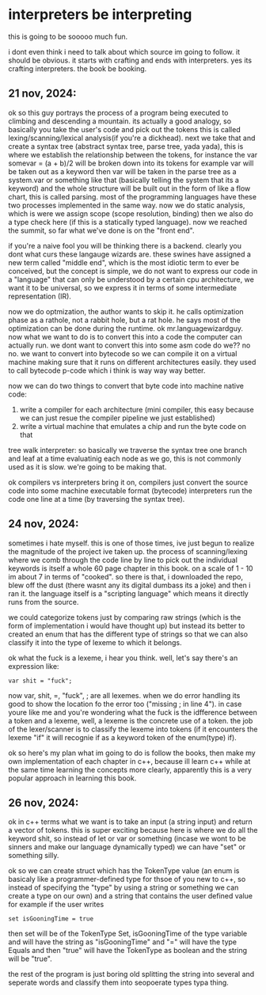 # interpreters be interpreting
this is going to be sooooo much fun. 

i dont even think i need to talk about which source im going to follow. it should be obvious. it starts with crafting and ends with interpreters. yes its crafting interpreters. the book be booking. 

## 21 nov, 2024:
ok so this guy portrays the process of a program being executed to climbing and descending a mountain. its actually a good analogy, so basically you take the user's code and pick out the tokens this is called lexing/scanning/lexical analysis(if you're a dickhead). next we take that and create a syntax tree (abstract syntax tree, parse tree, yada yada), this is where we establish the relationship between the tokens, for instance the var somevar = (a + b)/2 will be broken down into its tokens for example var will be taken out as a keyword then var will be taken in the parse tree as a system.var or something like that (basically telling the system that its a keyword) and the whole structure will be built out in the form of like a flow chart, this is called parsing. most of the programming languages have these two processes implemented in the same way. now we do static analysis, which is were we assign scope (scope resolution, binding) then we also do a type check here (if this is a statically typed language). now we reached the summit, so far what we've done is on the "front end". 

if you're a naive fool you will be thinking there is a backend. clearly you dont what curs these langauge wizards are. these swines have assigned a new term called "middle end", which is the most idiotic term to ever be conceived, but the concept is simple, we do not want to express our code in a "language" that can only be understood by a certain cpu architecture, we want it to be universal, so we express it in terms of some intermediate representation (IR).

now we do optmization, the author wants to skip it. he calls optimization phase as a rathole, not a rabbit hole, but a rat hole. he says most of the optimization can be done during the runtime. ok mr.languagewizardguy. now what we want to do is to convert this into a code the computer can actually run. we dont want to convert this into some asm code do we?? no no. we want to convert into bytecode so we can compile it on a virtual machine making sure that it runs on different architectures easily. they used to call bytecode p-code which i think is way way way better.

now we can do two things to convert that byte code into machine native code:
1. write a compiler for each architecture (mini compiler, this easy because we can just resue the compiler pipeline we just established)
2. write a virtual machine that emulates a chip and run the byte code on that

tree walk interpreter:
so basically we traverse the syntax tree one branch and leaf at a time evaluatinig each node as we go, this is not commonly used as it is slow. we're going to be making that. 

ok compilers vs interpreters bring it on, compilers just convert the source code into some machine executable format (bytecode) interpreters run the code one line at a time (by traversing the syntax tree).

## 24 nov, 2024:
sometimes i hate myself. this is one of those times, ive just begun to realize the magnitude of the project ive taken up. the process of scanning/lexing where we comb through the code line by line to pick out the individual keywords is itself a whole 60 page chapter in this book. on a scale of 1 - 10 im about 7 in terms of "cooked". so there is that, i downloaded the repo, blew off the dust (there wasnt any its digital dumbass its a joke) and then i ran it. the language itself is a "scripting language" which means it directly runs from the source. 

we could categorize tokens just by comparing raw strings (which is the form of implementation i would have thought up) but instead its better to created an enum that has the different type of strings so that we can also classify it into the type of lexeme to which it belongs. 

ok what the fuck is a lexeme, i hear you think. well, let's say there's an expression like:

```
var shit = "fuck";
```

now var, shit, =, "fuck", ; are all lexemes. when we do error handling its good to show the location fo the error too ("missing ; in line 4"). in case youre like me and you're wondering what the fuck is the idfference between a token and a lexeme, well, a lexeme is the concrete use of a token. the job of the lexer/scanner is to classify the lexeme into tokens (if it encounters the lexeme "if" it will recognie if as a keyword token of the enum(type) if). 

ok so here's my plan what im going to do is follow the books, then make my own implementation of each chapter in c++, because ill learn c++ while at the same time learning the concepts more clearly, apparently this is a very popular approach in learning this book. 

## 26 nov, 2024:
ok in c++ terms what we want is to take an input (a string input) and return a vector of tokens. this is super exciting because here is where we do all the keyword shit, so instead of let or var or something (incase we wont to be sinners and make our language dynamically typed) we can have "set" or something silly. 

ok so we can create struct which has the TokenType value (an enum is basicaly like a programmer-defined type for thsoe of you new to c++, so instead of specifying the "type" by using a string or something we can create a type on our own) and a string that contains the user defined value for example if the user writes
```
set isGooningTime = true
```
then set will be of the TokenType Set, isGooningTime of the type variable and will have the string as "isGooningTime" and "=" will have the type Equals and then "true" will have the TokenType as boolean and the string will be "true".

the rest of the program is just boring old splitting the string into several and seperate words and classify them into seopoerate types typa thing. 